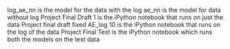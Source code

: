 log_ae_nn is the model for the data with the log 
ae_nn is the model for data without log
Project Final Draft 1  is the iPython notebook that runs on just the data
Project final draft fixed AE_log 10 is the iPython notebook that runs on the log of the data 
Project Final Test is the iPython notebook which runs both the models on the test data 